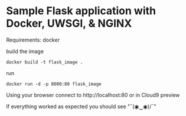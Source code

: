 # Sample Flask application with Docker, UWSGI, & NGINX

Requirements: docker

build the image
```
docker build -t flask_image .
```

run
```
docker run -d -p 8080:80 flask_image
```

Using your browser connect to http://localhost:80 or in Cloud9 preview

If everything worked as expected you should see "¯\(◉‿◉)/¯"


